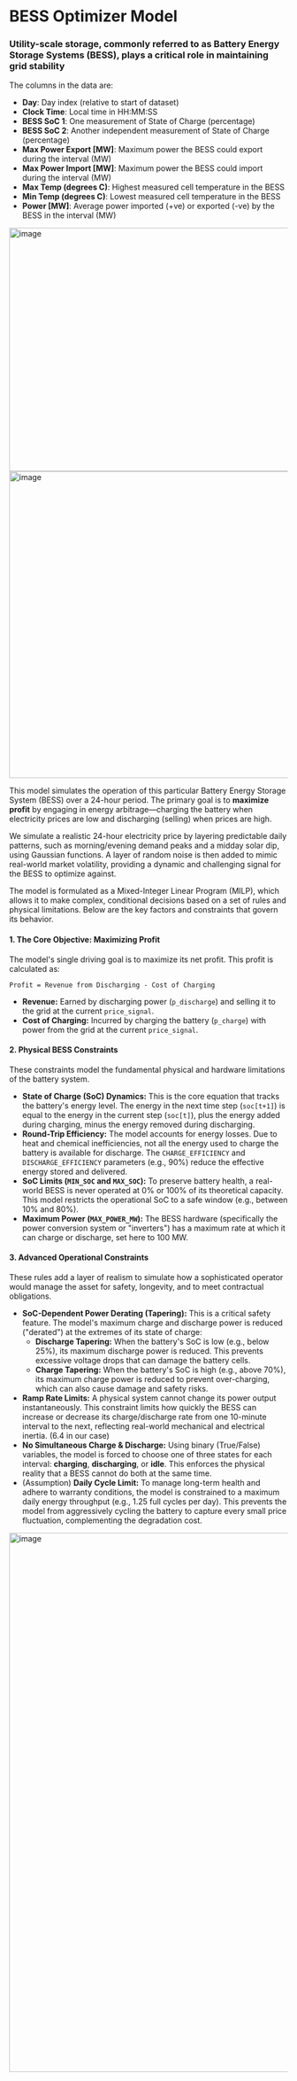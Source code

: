 # BESS Optimizer Model

### Utility-scale storage, commonly referred to as Battery Energy Storage Systems (BESS), plays a critical role in maintaining grid stability

The columns in the data are:

- **Day**: Day index (relative to start of dataset)
- **Clock Time**: Local time in HH:MM:SS
- **BESS SoC 1**: One measurement of State of Charge (percentage)
- **BESS SoC 2**: Another independent measurement of State of Charge (percentage)
- **Max Power Export [MW]**: Maximum power the BESS could export during the interval (MW)
- **Max Power Import [MW]**: Maximum power the BESS could import during the interval (MW)
- **Max Temp (degrees C)**: Highest measured cell temperature in the BESS
- **Min Temp (degrees C)**: Lowest measured cell temperature in the BESS
- **Power [MW]**: Average power imported (+ve) or exported (-ve) by the BESS in the interval (MW)

<img width="890" height="440" alt="image" src="https://github.com/user-attachments/assets/e0b26621-7c86-41ba-97a7-0fa022becad2" />
<img width="1009" height="554" alt="image" src="https://github.com/user-attachments/assets/625952f0-31db-4199-9739-0fd1eb2b3e72" />


This model simulates the operation of this particular Battery Energy Storage System (BESS) over a 24-hour period. The primary goal is to **maximize profit** by engaging in energy arbitrage—charging the battery when electricity prices are low and discharging (selling) when prices are high.

We simulate a realistic 24-hour electricity price by layering predictable daily patterns, such as morning/evening demand peaks and a midday solar dip, using Gaussian functions. A layer of random noise is then added to mimic real-world market volatility, providing a dynamic and challenging signal for the BESS to optimize against.

The model is formulated as a Mixed-Integer Linear Program (MILP), which allows it to make complex, conditional decisions based on a set of rules and physical limitations. Below are the key factors and constraints that govern its behavior.

#### 1. The Core Objective: Maximizing Profit

The model's single driving goal is to maximize its net profit. This profit is calculated as:

`Profit = Revenue from Discharging - Cost of Charging`

*   **Revenue:** Earned by discharging power (`p_discharge`) and selling it to the grid at the current `price_signal`.
*   **Cost of Charging:** Incurred by charging the battery (`p_charge`) with power from the grid at the current `price_signal`.


#### 2. Physical BESS Constraints

These constraints model the fundamental physical and hardware limitations of the battery system.

*   **State of Charge (SoC) Dynamics:** This is the core equation that tracks the battery's energy level. The energy in the next time step (`soc[t+1]`) is equal to the energy in the current step (`soc[t]`), plus the energy added during charging, minus the energy removed during discharging.
*   **Round-Trip Efficiency:** The model accounts for energy losses. Due to heat and chemical inefficiencies, not all the energy used to charge the battery is available for discharge. The `CHARGE_EFFICIENCY` and `DISCHARGE_EFFICIENCY` parameters (e.g., 90%) reduce the effective energy stored and delivered.
*   **SoC Limits (`MIN_SOC` and `MAX_SOC`):** To preserve battery health, a real-world BESS is never operated at 0% or 100% of its theoretical capacity. This model restricts the operational SoC to a safe window (e.g., between 10% and 80%).
*   **Maximum Power (`MAX_POWER_MW`):** The BESS hardware (specifically the power conversion system or "inverters") has a maximum rate at which it can charge or discharge, set here to 100 MW.

#### 3. Advanced Operational Constraints

These rules add a layer of realism to simulate how a sophisticated operator would manage the asset for safety, longevity, and to meet contractual obligations.

*   **SoC-Dependent Power Derating (Tapering):** This is a critical safety feature. The model's maximum charge and discharge power is reduced ("derated") at the extremes of its state of charge:
    *   **Discharge Tapering:** When the battery's SoC is low (e.g., below 25%), its maximum discharge power is reduced. This prevents excessive voltage drops that can damage the battery cells.
    *   **Charge Tapering:** When the battery's SoC is high (e.g., above 70%), its maximum charge power is reduced to prevent over-charging, which can also cause damage and safety risks.
*   **Ramp Rate Limits:** A physical system cannot change its power output instantaneously. This constraint limits how quickly the BESS can increase or decrease its charge/discharge rate from one 10-minute interval to the next, reflecting real-world mechanical and electrical inertia. (6.4 in our case)
*   **No Simultaneous Charge & Discharge:** Using binary (True/False) variables, the model is forced to choose one of three states for each interval: **charging**, **discharging**, or **idle**. This enforces the physical reality that a BESS cannot do both at the same time.
*  (Assumption) **Daily Cycle Limit:** To manage long-term health and adhere to warranty conditions, the model is constrained to a maximum daily energy throughput (e.g., 1.25 full cycles per day). This prevents the model from aggressively cycling the battery to capture every small price fluctuation, complementing the degradation cost.

  <img width="955" height="974" alt="image" src="https://github.com/user-attachments/assets/444d1c51-a6d2-440f-a582-1e3c25b9caab" />

